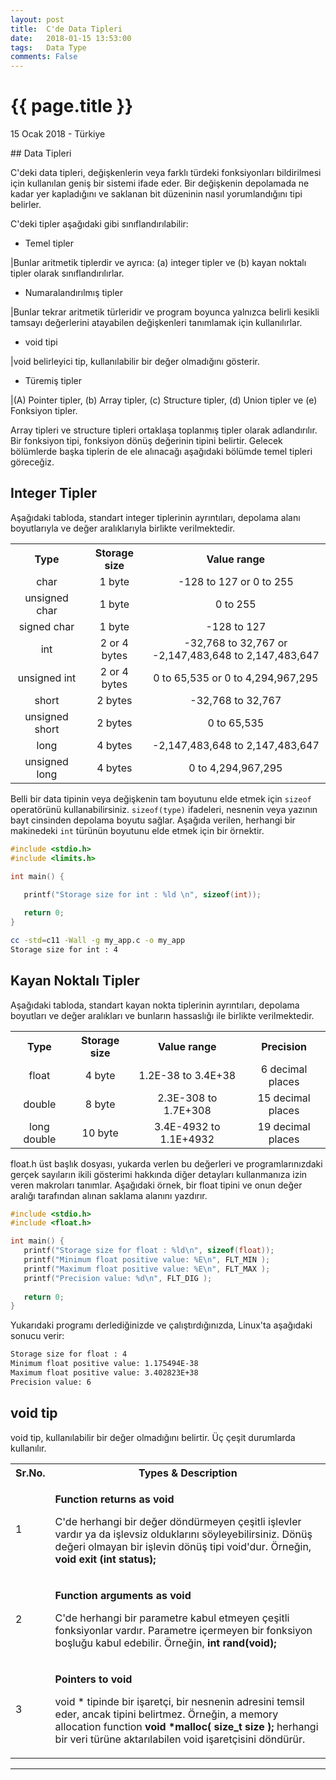 ```yaml
---
layout: post
title:  C'de Data Tipleri
date:   2018-01-15 13:53:00
tags:   Data Type
comments: False
---
```


{{ page.title }}
================

<p class="meta">15 Ocak 2018 - Türkiye</p>
## Data Tipleri

C'deki data tipleri, değişkenlerin veya farklı türdeki fonksiyonları bildirilmesi için kullanılan geniş bir sistemi ifade eder. Bir değişkenin depolamada ne kadar yer kapladığını ve saklanan bit düzeninin nasıl yorumlandığını tipi belirler.

C'deki tipler aşağıdaki gibi sınıflandırılabilir:

- Temel tipler

|Bunlar aritmetik tiplerdir ve ayrıca: (a) integer tipler ve (b) kayan noktalı tipler olarak sınıflandırılırlar.

- Numaralandırılmış tipler

|Bunlar tekrar aritmetik türleridir ve program boyunca yalnızca belirli kesikli tamsayı değerlerini atayabilen değişkenleri tanımlamak için kullanılırlar.

- void tipi

|void belirleyici tip, kullanılabilir bir değer olmadığını gösterir.

- Türemiş tipler

|(A) Pointer tipler, (b) Array tipler, (c) Structure tipler, (d) Union tipler ve (e) Fonksiyon tipler.

Array tipleri ve structure tipleri ortaklaşa toplanmış tipler olarak adlandırılır. Bir fonksiyon tipi, fonksiyon dönüş değerinin tipini belirtir. Gelecek bölümlerde başka tiplerin de ele alınacağı aşağıdaki bölümde temel tipleri göreceğiz.

## Integer Tipler

Aşağıdaki tabloda, standart integer tiplerinin ayrıntıları, depolama alanı boyutlarıyla ve değer aralıklarıyla birlikte verilmektedir.

<table style="text-align:center;" class="table table-bordered">
<tr>
<th style="width:23%;text-align:center;">Type</th>
<th style="width:20%;text-align:center;">Storage size</th>
<th style="text-align:center;">Value range</th>
</tr>
<tr>
<td>char</td>
<td>1 byte</td>
<td>-128 to 127 or 0 to 255</td>
</tr>
<tr>
<td>unsigned char</td>
<td>1 byte</td>
<td>0 to 255</td>
</tr>
<tr>
<td>signed char</td>
<td>1 byte</td>
<td>-128 to 127</td>
</tr>
<tr>
<td style="vertical-align:middle;">int</td>
<td style="vertical-align:middle;">2 or 4 bytes</td>
<td>-32,768 to 32,767 or -2,147,483,648 to 2,147,483,647</td>
</tr>
<tr>
<td>unsigned int</td>
<td>2 or 4 bytes</td>
<td>0 to 65,535 or 0 to 4,294,967,295</td>
</tr>
<tr>
<td>short</td>
<td>2 bytes</td>
<td>-32,768 to 32,767</td>
</tr>
<tr>
<td>unsigned short</td>
<td>2 bytes</td>
<td>0 to 65,535</td>
</tr>
<tr>
<td>long</td>
<td>4 bytes</td>
<td>-2,147,483,648 to 2,147,483,647</td>
</tr>
<tr>
<td>unsigned long</td>
<td>4 bytes</td>
<td>0 to 4,294,967,295</td>
</tr>
</table>

Belli bir data tipinin veya değişkenin tam boyutunu elde etmek için ```sizeof``` operatörünü kullanabilirsiniz. ```sizeof(type)``` ifadeleri, nesnenin veya yazının bayt cinsinden depolama boyutu sağlar. Aşağıda verilen, herhangi bir makinedeki ```int``` türünün boyutunu elde etmek için bir örnektir.

~~~c
#include <stdio.h>
#include <limits.h>

int main() {

   printf("Storage size for int : %ld \n", sizeof(int));
   
   return 0;
}
~~~

~~~bash
cc -std=c11 -Wall -g my_app.c -o my_app
Storage size for int : 4
~~~

## Kayan Noktalı Tipler

Aşağıdaki tabloda, standart kayan nokta tiplerinin ayrıntıları, depolama boyutları ve değer aralıkları ve bunların hassaslığı ile birlikte verilmektedir.

<table style="text-align:center;" class="table table-bordered">
<tr>
<th style="text-align:center;">Type</th>
<th style="text-align:center;">Storage size</th>
<th style="text-align:center;">Value range</th>
<th style="text-align:center;">Precision</th>
</tr>
<tr>
<td>float</td>
<td>4 byte</td>
<td>1.2E-38 to 3.4E+38</td>
<td>6 decimal places</td>
</tr>
<tr>
<td>double</td>
<td>8 byte</td>
<td>2.3E-308 to 1.7E+308</td>
<td>15 decimal places</td>
</tr>
<tr>
<td>long double</td>
<td>10 byte</td>
<td>3.4E-4932 to 1.1E+4932</td>
<td>19 decimal places</td>
</tr>
</table>

float.h üst başlık dosyası, yukarda verlen bu değerleri ve programlarınızdaki gerçek sayıların ikili gösterimi hakkında diğer detayları kullanmanıza izin veren makroları tanımlar. Aşağıdaki örnek, bir float tipini ve onun değer aralığı tarafından alınan saklama alanını yazdırır.

~~~c
#include <stdio.h>
#include <float.h>

int main() {
   printf("Storage size for float : %ld\n", sizeof(float));
   printf("Minimum float positive value: %E\n", FLT_MIN );
   printf("Maximum float positive value: %E\n", FLT_MAX );
   printf("Precision value: %d\n", FLT_DIG );
   
   return 0;
}
~~~

Yukarıdaki programı derlediğinizde ve çalıştırdığınızda, Linux'ta aşağıdaki sonucu verir:

~~~bash
Storage size for float : 4
Minimum float positive value: 1.175494E-38
Maximum float positive value: 3.402823E+38
Precision value: 6
~~~


## void tip

void tip, kullanılabilir bir değer olmadığını belirtir. Üç çeşit durumlarda kullanılır.

<table class="table table-bordered">
<tr>
<th style="text-align:center;">Sr.No.</th>
<th style="text-align:center;">Types &amp; Description</th>
</tr>
<tr>
<td class="ts">1</td>
<td><p><b>Function returns as void</b></p>
<p>C'de herhangi bir değer döndürmeyen çeşitli işlevler vardır ya da işlevsiz olduklarını söyleyebilirsiniz. Dönüş değeri olmayan bir işlevin dönüş tipi void'dur. Örneğin, <b>void exit (int status);</b></p>
</td>
</tr>
<tr>
<td class="ts">2</td>
<td><p><b>Function arguments as void</b></p>
<p>C'de herhangi bir parametre kabul etmeyen çeşitli fonksiyonlar vardır. Parametre içermeyen bir fonksiyon boşluğu kabul edebilir. Örneğin, <b>int rand(void);</b></p>
</td>
</tr>
<tr>
<td class="ts">3</td>
<td><p><b>Pointers to void</b></p>
<p>void * tipinde bir işaretçi, bir nesnenin adresini temsil eder, ancak tipini belirtmez. Örneğin, a memory allocation function <b>void *malloc( size_t size );</b> herhangi bir veri türüne aktarılabilen void işaretçisini döndürür.</p>
</td>
</tr>
</table>



* * *
